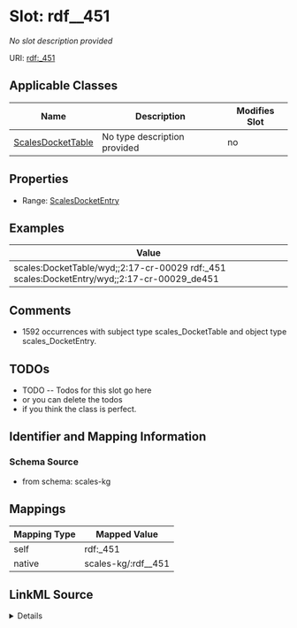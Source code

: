 

# Slot: rdf__451


_No slot description provided_





URI: [rdf:_451](http://www.w3.org/1999/02/22-rdf-syntax-ns#_451)



<!-- no inheritance hierarchy -->





## Applicable Classes

| Name | Description | Modifies Slot |
| --- | --- | --- |
| [ScalesDocketTable](../classes/ScalesDocketTable.md) | No type description provided |  no  |







## Properties

* Range: [ScalesDocketEntry](../classes/ScalesDocketEntry.md)






## Examples

| Value |
| --- |
| scales:DocketTable/wyd;;2:17-cr-00029 rdf:_451 scales:DocketEntry/wyd;;2:17-cr-00029_de451 |

## Comments

* 1592 occurrences with subject type scales_DocketTable and object type scales_DocketEntry.

## TODOs

* TODO -- Todos for this slot go here
* or you can delete the todos
* if you think the class is perfect.

## Identifier and Mapping Information







### Schema Source


* from schema: scales-kg




## Mappings

| Mapping Type | Mapped Value |
| ---  | ---  |
| self | rdf:_451 |
| native | scales-kg/:rdf__451 |




## LinkML Source

<details>
```yaml
name: rdf__451
description: No slot description provided
todos:
- TODO -- Todos for this slot go here
- or you can delete the todos
- if you think the class is perfect.
comments:
- 1592 occurrences with subject type scales_DocketTable and object type scales_DocketEntry.
examples:
- value: scales:DocketTable/wyd;;2:17-cr-00029 rdf:_451 scales:DocketEntry/wyd;;2:17-cr-00029_de451
from_schema: scales-kg
rank: 1000
slot_uri: rdf:_451
alias: rdf__451
domain_of:
- scales_DocketTable
range: scales_DocketEntry

```
</details>
